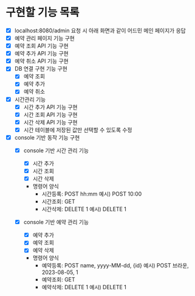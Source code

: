# 구현할 기능 목록

- [x] localhost:8080/admin 요청 시 아래 화면과 같이 어드민 메인 페이지가 응답
- [x] 예약 관리 페이지 기능 구현
- [x] 예약 조회 API 기능 구현
- [x] 예약 추가 API 기능 구현
- [x] 예약 취소 API 기능 구현
- [x] DB 연결 구현 기능 구현
  - [x] 예약 조회
  - [x] 예약 추가
  - [x] 예약 취소
- [x] 시간관리 기능
  - [x] 시간 추가 API 기능 구현
  - [x] 시간 조회 API 기능 구현
  - [x] 시간 삭제 API 기능 구현
  - [x] 시간 테이블에 저장된 값만 선택할 수 있도록 수정
- [x] console 기반 동작 기능 구현
  - [x] console 기반 시간 관리 기능 
    - [x] 시간 추가 
    - [x] 시간 조회
    - [x] 시간 삭제
    - 명령어 양식
      - 시간등록: POST hh:mm
      예시) POST 10:00
      - 시간조회: GET
      - 시간삭제: DELETE 1
      예시) DELETE 1
      
  - [x] console 기반 예약 관리 기능
    - [x] 예약 추가
    - [x] 예약 조회
    - [x] 예약 삭제
    - 명령어 양식
      - 예약등록: POST name, yyyy-MM-dd, {id}
      예시) POST 브라운, 2023-08-05, 1
      - 예약조회: GET
      - 예약삭제: DELETE 1
      예시) DELETE 1